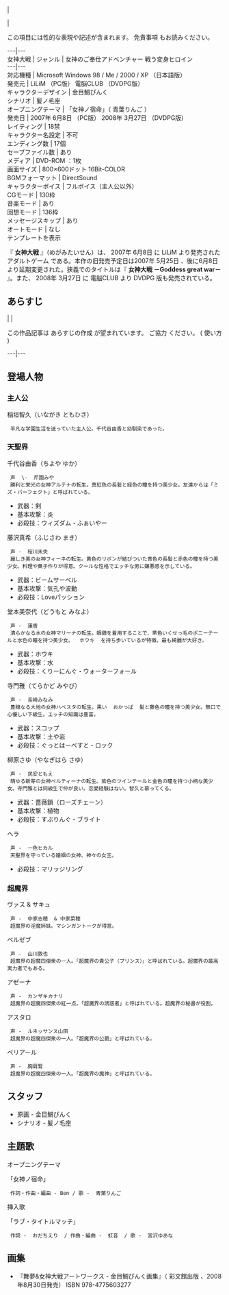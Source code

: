 |

|

この項目には性的な表現や記述が含まれます。  免責事項  もお読みください。  
  
---|---  
女神大戦  |  ジャンル  |  女神のご奉仕アドベンチャー  戦う変身ヒロイン   
---|---  
対応機種  |  Microsoft Windows  98  /  Me  /  2000  /  XP  （日本語版）   
発売元  |  LiLiM  （PC版）  電脳CLUB  （DVDPG版）   
キャラクターデザイン  |  金目鯛ぴんく   
シナリオ  |  髪ノ毛座   
オープニングテーマ  |  「女神ノ宿命」（  青葉りんご  ）   
発売日  |  2007年  6月8日  （PC版）  2008年  3月27日  （DVDPG版）   
レイティング  |  18禁   
キャラクター名設定  |  不可   
エンディング数  |  17個   
セーブファイル数  |  あり   
メディア  |  DVD-ROM  ：1枚   
画面サイズ  |  800×600ドット 16Bit-COLOR   
BGMフォーマット  |  DirectSound   
キャラクターボイス  |  フルボイス（主人公以外）   
CGモード  |  130枠   
音楽モード  |  あり   
回想モード  |  136枠   
メッセージスキップ  |  あり   
オートモード  |  なし   
テンプレートを表示  
  
『 **女神大戦** 』（めがみたいせん）は、  2007年  6月8日  に  LiLiM  より発売された  アダルトゲーム
である。本作の旧発売予定日は2007年  5月25日  、後に6月8日より延期変更された。狭義でのタイトルは『 **女神大戦 －Goddess great
war－** 』。また、  2008年  3月27日  に  電脳CLUB  より  DVDPG  版も発売されている。

##  あらすじ  

|  | 

この作品記事は  あらすじの作成  が望まれています。  ご協力  ください。  (  使い方  )  
  
---|---  
  
##  登場人物  

###  主人公  

稲垣智久（いながき ともひさ）

     平凡な学園生活を送っていた主人公。千代谷由香と幼馴染であった。 

###  天聖界  

千代谷由香（ちよや ゆか）

     声  \-  芹園みや 
     勝利と栄光の女神アルテナの転生。真紅色の長髪と緑色の瞳を持つ美少女。友達からは「ミズ・パーフェクト」と呼ばれている。 

  * 武器：剣 
  * 基本攻撃：炎 
  * 必殺技：ウィズダム・ふぁいやー 

藤沢真希（ふじさわ まき）

     声 -  桜川未央 
     麗しき美の女神フィーネの転生。黄色のリボンが結びついた青色の長髪と赤色の瞳を持つ美少女。料理や菓子作りが得意。クールな性格でエッチな男に嫌悪感を示している。 

  * 武器：ビームサーベル 
  * 基本攻撃：気孔や波動 
  * 必殺技：Loveパッション 

堂本美奈代（どうもと みなよ）

     声 -  蓮香 
     清らかなる水の女神マリーナの転生。眼鏡を着用することで、茶色いくせっ毛のポニーテールと水色の瞳を持つ美少女。  ホウキ  を持ち歩いているが特徴。最も綺麗が大好き。 

  * 武器：ホウキ 
  * 基本攻撃：水 
  * 必殺技：くりーにんぐ・ウォーターフォール 

寺門雅（てらかど みやび）

     声 -  長崎みなみ 
     豊穣なる大地の女神ハベスタの転生。黒い  おかっぱ  髪と藤色の瞳を持つ美少女。無口で心優しい下級生。エッチの知識は豊富。 

  * 武器：スコップ 
  * 基本攻撃：土や岩 
  * 必殺技：ぐっとはーべすと・ロック 

柳原さゆ（やなぎはら さゆ）

     声 -  民安ともえ 
     萌ゆる新芽の女神ペルティーナの転生。紫色のツインテールと金色の瞳を持つ小柄な美少女。寺門雅とは同級生で仲が良い。恋愛経験はない。智久と慕ってくる。 

  * 武器：薔薇鎖（ローズチェーン） 
  * 基本攻撃：植物 
  * 必殺技：すぶりんぐ・ブライト 

ヘラ

     声 -  一色ヒカル 
     天聖界を守っている婚姻の女神、神々の女王。 

  * 必殺技：マリッジリング 

###  超魔界  

ヴァス & サキュ

     声 -  中家志穂  & 中家菜穂 
     超魔界の淫魔姉妹。マシンガントークが得意。 
ベルゼブ

     声 -  山川敦也 
     超魔界の超魔四傑衆の一人。「超魔界の貴公子（プリンス）」と呼ばれている。超魔界の最高実力者でもある。 
アゼーナ

     声 -  カンザキカナリ 
     超魔界の超魔四傑衆の紅一点。「超魔界の誘惑者」と呼ばれている。超魔界の秘書が役割。 
アスタロ

     声 -  ルネッサンス山田 
     超魔界の超魔四傑衆の一人。「超魔界の公爵」と呼ばれている。 
ベリアール

     声 -  胸肩腎 
     超魔界の超魔四傑衆の一人。「超魔界の魔神」と呼ばれている。 

##  スタッフ  

  * 原画 -  金目鯛ぴんく 
  * シナリオ -  髪ノ毛座 

##  主題歌  

オープニングテーマ

    

「女神ノ宿命」

     作詞・作曲・編曲 - Ben / 歌 -  青葉りんご 

挿入歌

    

「ラブ・タイトルマッチ」

     作詞 -  おだちえり  / 作曲・編曲 -  虹音  / 歌 -  宮沢ゆあな 

##  画集  

  * 『舞夢&女神大戦アートワークス - 金目鯛ぴんく画集』（  彩文館出版  、2008年8月30日発売）  ISBN 978-4775603277 

